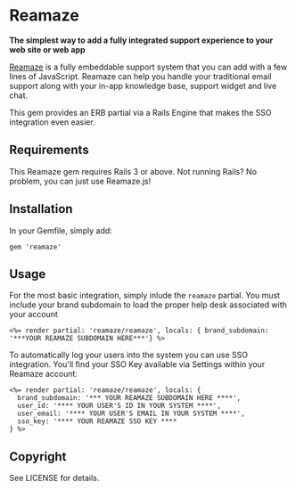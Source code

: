# Reamaze

**The simplest way to add a fully integrated support experience to your web site or web app**

[Reamaze](https://www.reamaze.com) is a fully embeddable support system that you can add with a few lines of JavaScript. Reamaze can help you handle your traditional email support along with your in-app knowledge base, support widget and live chat.

This gem provides an ERB partial via a Rails Engine that makes the SSO integration even easier.

## Requirements

This Reamaze gem requires Rails 3 or above. Not running Rails? No problem, you can just use Reamaze.js!

## Installation

In your Gemfile, simply add:

    gem 'reamaze'
    
## Usage

For the most basic integration, simply inlude the `reamaze` partial. You must include your brand subdomain to load the proper help desk associated with your account

    <%= render partial: 'reamaze/reamaze', locals: { brand_subdomain: '***YOUR REAMAZE SUBDOMAIN HERE***'} %>
    
To automatically log your users into the system you can use SSO integration. You'll find your SSO Key available via Settings within your Reamaze account: 

    <%= render partial: 'reamaze/reamaze', locals: { 
      brand_subdomain: '*** YOUR REAMAZE SUBDOMAIN HERE ****',
      user_id: '**** YOUR USER'S ID IN YOUR SYSTEM ****',
      user_email: '**** YOUR USER'S EMAIL IN YOUR SYSTEM ****',
      sso_key: '**** YOUR REAMAZE SSO KEY ****
    } %>
    

## Copyright

See LICENSE for details.